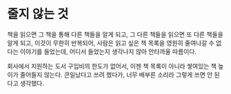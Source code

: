 # 줄지 않는 것

책을 읽으면 그 책을 통해 다른 책들을 알게 되고, 그 다른 책들을 읽으면 또 다른 책들을 알게 되고, 이것이 무한히 반복되어, 사람은 읽고 싶은 책 목록을 영원히 줄여나갈 수 없다는 이야기를 들었는데, 어디서 들었는지 생각나지 않아 안타까울 따름이다.

회사에서 지원하는 도서 구입비의 한도가 없어서, 이젠 책 목록이 아니라 쌓여있는 책 높이가 줄어들지 않는다. 큰일났다고 쓰려 했다가, 너무 배부른 소리라 그렇게 쓰면 안 된다고 생각했다.